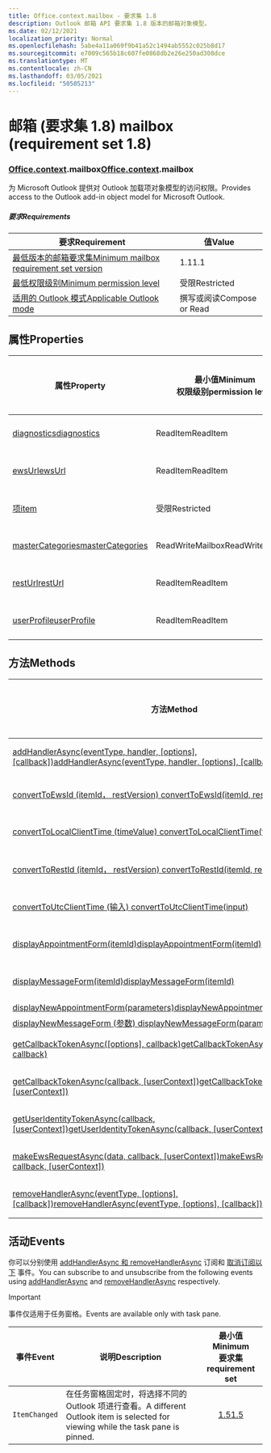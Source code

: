 ```yaml
---
title: Office.context.mailbox - 要求集 1.8
description: Outlook 邮箱 API 要求集 1.8 版本的邮箱对象模型。
ms.date: 02/12/2021
localization_priority: Normal
ms.openlocfilehash: 5abe4a11a069f9b41a52c1494ab5552c025b8d17
ms.sourcegitcommit: e7009c565b18c607fe0868db2e26e250ad308dce
ms.translationtype: MT
ms.contentlocale: zh-CN
ms.lasthandoff: 03/05/2021
ms.locfileid: "50505213"
---
```

# <a name="mailbox-requirement-set-18"></a><span data-ttu-id="8736b-103">邮箱 (要求集 1.8) </span><span class="sxs-lookup"><span data-stu-id="8736b-103">mailbox (requirement set 1.8)</span></span>

### <a name="officecontextmailbox"></a><span data-ttu-id="8736b-104">[Office](office.md)[.context](office.context.md).mailbox</span><span class="sxs-lookup"><span data-stu-id="8736b-104">[Office](office.md)[.context](office.context.md).mailbox</span></span>

<span data-ttu-id="8736b-105">为 Microsoft Outlook 提供对 Outlook 加载项对象模型的访问权限。</span><span class="sxs-lookup"><span data-stu-id="8736b-105">Provides access to the Outlook add-in object model for Microsoft Outlook.</span></span>

##### <a name="requirements"></a><span data-ttu-id="8736b-106">要求</span><span class="sxs-lookup"><span data-stu-id="8736b-106">Requirements</span></span>

|<span data-ttu-id="8736b-107">要求</span><span class="sxs-lookup"><span data-stu-id="8736b-107">Requirement</span></span>| <span data-ttu-id="8736b-108">值</span><span class="sxs-lookup"><span data-stu-id="8736b-108">Value</span></span>|
|---|---|
|[<span data-ttu-id="8736b-109">最低版本的邮箱要求集</span><span class="sxs-lookup"><span data-stu-id="8736b-109">Minimum mailbox requirement set version</span></span>](../../requirement-sets/outlook-api-requirement-sets.md)| <span data-ttu-id="8736b-110">1.1</span><span class="sxs-lookup"><span data-stu-id="8736b-110">1.1</span></span>|
|[<span data-ttu-id="8736b-111">最低权限级别</span><span class="sxs-lookup"><span data-stu-id="8736b-111">Minimum permission level</span></span>](../../../outlook/understanding-outlook-add-in-permissions.md)| <span data-ttu-id="8736b-112">受限</span><span class="sxs-lookup"><span data-stu-id="8736b-112">Restricted</span></span>|
|[<span data-ttu-id="8736b-113">适用的 Outlook 模式</span><span class="sxs-lookup"><span data-stu-id="8736b-113">Applicable Outlook mode</span></span>](../../../outlook/outlook-add-ins-overview.md#extension-points)| <span data-ttu-id="8736b-114">撰写或阅读</span><span class="sxs-lookup"><span data-stu-id="8736b-114">Compose or Read</span></span>|

## <a name="properties"></a><span data-ttu-id="8736b-115">属性</span><span class="sxs-lookup"><span data-stu-id="8736b-115">Properties</span></span>

| <span data-ttu-id="8736b-116">属性</span><span class="sxs-lookup"><span data-stu-id="8736b-116">Property</span></span> | <span data-ttu-id="8736b-117">最小值</span><span class="sxs-lookup"><span data-stu-id="8736b-117">Minimum</span></span><br><span data-ttu-id="8736b-118">权限级别</span><span class="sxs-lookup"><span data-stu-id="8736b-118">permission level</span></span> | <span data-ttu-id="8736b-119">模式</span><span class="sxs-lookup"><span data-stu-id="8736b-119">Modes</span></span> | <span data-ttu-id="8736b-120">返回类型</span><span class="sxs-lookup"><span data-stu-id="8736b-120">Return type</span></span> | <span data-ttu-id="8736b-121">最小值</span><span class="sxs-lookup"><span data-stu-id="8736b-121">Minimum</span></span><br><span data-ttu-id="8736b-122">要求集</span><span class="sxs-lookup"><span data-stu-id="8736b-122">requirement set</span></span> |
|---|---|---|---|:---:|
| [<span data-ttu-id="8736b-123">diagnostics</span><span class="sxs-lookup"><span data-stu-id="8736b-123">diagnostics</span></span>](/javascript/api/outlook/office.mailbox?view=outlook-js-1.8&preserve-view=true#diagnostics) | <span data-ttu-id="8736b-124">ReadItem</span><span class="sxs-lookup"><span data-stu-id="8736b-124">ReadItem</span></span> | <span data-ttu-id="8736b-125">撰写</span><span class="sxs-lookup"><span data-stu-id="8736b-125">Compose</span></span><br><span data-ttu-id="8736b-126">读取</span><span class="sxs-lookup"><span data-stu-id="8736b-126">Read</span></span> | [<span data-ttu-id="8736b-127">Diagnostics</span><span class="sxs-lookup"><span data-stu-id="8736b-127">Diagnostics</span></span>](/javascript/api/outlook/office.diagnostics?view=outlook-js-1.8&preserve-view=true) | [<span data-ttu-id="8736b-128">1.1</span><span class="sxs-lookup"><span data-stu-id="8736b-128">1.1</span></span>](../requirement-set-1.1/outlook-requirement-set-1.1.md) |
| [<span data-ttu-id="8736b-129">ewsUrl</span><span class="sxs-lookup"><span data-stu-id="8736b-129">ewsUrl</span></span>](/javascript/api/outlook/office.mailbox?view=outlook-js-1.8&preserve-view=true#ewsurl) | <span data-ttu-id="8736b-130">ReadItem</span><span class="sxs-lookup"><span data-stu-id="8736b-130">ReadItem</span></span> | <span data-ttu-id="8736b-131">撰写</span><span class="sxs-lookup"><span data-stu-id="8736b-131">Compose</span></span><br><span data-ttu-id="8736b-132">读取</span><span class="sxs-lookup"><span data-stu-id="8736b-132">Read</span></span> | <span data-ttu-id="8736b-133">String</span><span class="sxs-lookup"><span data-stu-id="8736b-133">String</span></span> | [<span data-ttu-id="8736b-134">1.1</span><span class="sxs-lookup"><span data-stu-id="8736b-134">1.1</span></span>](../requirement-set-1.1/outlook-requirement-set-1.1.md) |
| [<span data-ttu-id="8736b-135">项</span><span class="sxs-lookup"><span data-stu-id="8736b-135">item</span></span>](office.context.mailbox.item.md) | <span data-ttu-id="8736b-136">受限</span><span class="sxs-lookup"><span data-stu-id="8736b-136">Restricted</span></span> | <span data-ttu-id="8736b-137">撰写</span><span class="sxs-lookup"><span data-stu-id="8736b-137">Compose</span></span><br><span data-ttu-id="8736b-138">读取</span><span class="sxs-lookup"><span data-stu-id="8736b-138">Read</span></span> | [<span data-ttu-id="8736b-139">项目</span><span class="sxs-lookup"><span data-stu-id="8736b-139">Item</span></span>](/javascript/api/outlook/office.item?view=outlook-js-1.8&preserve-view=true) | [<span data-ttu-id="8736b-140">1.1</span><span class="sxs-lookup"><span data-stu-id="8736b-140">1.1</span></span>](../requirement-set-1.1/outlook-requirement-set-1.1.md) |
| [<span data-ttu-id="8736b-141">masterCategories</span><span class="sxs-lookup"><span data-stu-id="8736b-141">masterCategories</span></span>](/javascript/api/outlook/office.mailbox?view=outlook-js-1.8&preserve-view=true#mastercategories) | <span data-ttu-id="8736b-142">ReadWriteMailbox</span><span class="sxs-lookup"><span data-stu-id="8736b-142">ReadWriteMailbox</span></span> | <span data-ttu-id="8736b-143">撰写</span><span class="sxs-lookup"><span data-stu-id="8736b-143">Compose</span></span><br><span data-ttu-id="8736b-144">读取</span><span class="sxs-lookup"><span data-stu-id="8736b-144">Read</span></span> | [<span data-ttu-id="8736b-145">MasterCategories</span><span class="sxs-lookup"><span data-stu-id="8736b-145">MasterCategories</span></span>](/javascript/api/outlook/office.mastercategories?view=outlook-js-1.8&preserve-view=true) | [<span data-ttu-id="8736b-146">1.8</span><span class="sxs-lookup"><span data-stu-id="8736b-146">1.8</span></span>](../requirement-set-1.8/outlook-requirement-set-1.8.md) |
| [<span data-ttu-id="8736b-147">restUrl</span><span class="sxs-lookup"><span data-stu-id="8736b-147">restUrl</span></span>](/javascript/api/outlook/office.mailbox?view=outlook-js-1.8&preserve-view=true#resturl) | <span data-ttu-id="8736b-148">ReadItem</span><span class="sxs-lookup"><span data-stu-id="8736b-148">ReadItem</span></span> | <span data-ttu-id="8736b-149">撰写</span><span class="sxs-lookup"><span data-stu-id="8736b-149">Compose</span></span><br><span data-ttu-id="8736b-150">读取</span><span class="sxs-lookup"><span data-stu-id="8736b-150">Read</span></span> | <span data-ttu-id="8736b-151">String</span><span class="sxs-lookup"><span data-stu-id="8736b-151">String</span></span> | [<span data-ttu-id="8736b-152">1.5</span><span class="sxs-lookup"><span data-stu-id="8736b-152">1.5</span></span>](../requirement-set-1.5/outlook-requirement-set-1.5.md) |
| [<span data-ttu-id="8736b-153">userProfile</span><span class="sxs-lookup"><span data-stu-id="8736b-153">userProfile</span></span>](/javascript/api/outlook/office.mailbox?view=outlook-js-1.8&preserve-view=true#userprofile) | <span data-ttu-id="8736b-154">ReadItem</span><span class="sxs-lookup"><span data-stu-id="8736b-154">ReadItem</span></span> | <span data-ttu-id="8736b-155">撰写</span><span class="sxs-lookup"><span data-stu-id="8736b-155">Compose</span></span><br><span data-ttu-id="8736b-156">读取</span><span class="sxs-lookup"><span data-stu-id="8736b-156">Read</span></span> | [<span data-ttu-id="8736b-157">UserProfile</span><span class="sxs-lookup"><span data-stu-id="8736b-157">UserProfile</span></span>](/javascript/api/outlook/office.userprofile?view=outlook-js-1.8&preserve-view=true) | [<span data-ttu-id="8736b-158">1.1</span><span class="sxs-lookup"><span data-stu-id="8736b-158">1.1</span></span>](../requirement-set-1.1/outlook-requirement-set-1.1.md) |

## <a name="methods"></a><span data-ttu-id="8736b-159">方法</span><span class="sxs-lookup"><span data-stu-id="8736b-159">Methods</span></span>

| <span data-ttu-id="8736b-160">方法</span><span class="sxs-lookup"><span data-stu-id="8736b-160">Method</span></span> | <span data-ttu-id="8736b-161">最小值</span><span class="sxs-lookup"><span data-stu-id="8736b-161">Minimum</span></span><br><span data-ttu-id="8736b-162">权限级别</span><span class="sxs-lookup"><span data-stu-id="8736b-162">permission level</span></span> | <span data-ttu-id="8736b-163">模式</span><span class="sxs-lookup"><span data-stu-id="8736b-163">Modes</span></span> | <span data-ttu-id="8736b-164">最小值</span><span class="sxs-lookup"><span data-stu-id="8736b-164">Minimum</span></span><br><span data-ttu-id="8736b-165">要求集</span><span class="sxs-lookup"><span data-stu-id="8736b-165">requirement set</span></span> |
|---|---|---|:---:|
| <span data-ttu-id="8736b-166">[addHandlerAsync(eventType, handler, [options], [callback])](/javascript/api/outlook/office.mailbox?view=outlook-js-1.8&preserve-view=true#addhandlerasync-eventtype--handler--options--callback-)</span><span class="sxs-lookup"><span data-stu-id="8736b-166">[addHandlerAsync(eventType, handler, [options], [callback])](/javascript/api/outlook/office.mailbox?view=outlook-js-1.8&preserve-view=true#addhandlerasync-eventtype--handler--options--callback-)</span></span> | <span data-ttu-id="8736b-167">ReadItem</span><span class="sxs-lookup"><span data-stu-id="8736b-167">ReadItem</span></span> | <span data-ttu-id="8736b-168">撰写</span><span class="sxs-lookup"><span data-stu-id="8736b-168">Compose</span></span><br><span data-ttu-id="8736b-169">读取</span><span class="sxs-lookup"><span data-stu-id="8736b-169">Read</span></span> | [<span data-ttu-id="8736b-170">1.5</span><span class="sxs-lookup"><span data-stu-id="8736b-170">1.5</span></span>](../requirement-set-1.5/outlook-requirement-set-1.5.md) |
| [<span data-ttu-id="8736b-171">convertToEwsId (itemId， restVersion) </span><span class="sxs-lookup"><span data-stu-id="8736b-171">convertToEwsId(itemId, restVersion)</span></span>](/javascript/api/outlook/office.mailbox?view=outlook-js-1.8&preserve-view=true#converttoewsid-itemid--restversion-) | <span data-ttu-id="8736b-172">受限</span><span class="sxs-lookup"><span data-stu-id="8736b-172">Restricted</span></span> | <span data-ttu-id="8736b-173">撰写</span><span class="sxs-lookup"><span data-stu-id="8736b-173">Compose</span></span><br><span data-ttu-id="8736b-174">读取</span><span class="sxs-lookup"><span data-stu-id="8736b-174">Read</span></span> | [<span data-ttu-id="8736b-175">1.3</span><span class="sxs-lookup"><span data-stu-id="8736b-175">1.3</span></span>](../requirement-set-1.3/outlook-requirement-set-1.3.md) |
| [<span data-ttu-id="8736b-176">convertToLocalClientTime (timeValue) </span><span class="sxs-lookup"><span data-stu-id="8736b-176">convertToLocalClientTime(timeValue)</span></span>](/javascript/api/outlook/office.mailbox?view=outlook-js-1.8&preserve-view=true#converttolocalclienttime-timevalue-) | <span data-ttu-id="8736b-177">ReadItem</span><span class="sxs-lookup"><span data-stu-id="8736b-177">ReadItem</span></span> | <span data-ttu-id="8736b-178">撰写</span><span class="sxs-lookup"><span data-stu-id="8736b-178">Compose</span></span><br><span data-ttu-id="8736b-179">读取</span><span class="sxs-lookup"><span data-stu-id="8736b-179">Read</span></span> | [<span data-ttu-id="8736b-180">1.1</span><span class="sxs-lookup"><span data-stu-id="8736b-180">1.1</span></span>](../requirement-set-1.1/outlook-requirement-set-1.1.md) |
| [<span data-ttu-id="8736b-181">convertToRestId (itemId， restVersion) </span><span class="sxs-lookup"><span data-stu-id="8736b-181">convertToRestId(itemId, restVersion)</span></span>](/javascript/api/outlook/office.mailbox?view=outlook-js-1.8&preserve-view=true#converttorestid-itemid--restversion-) | <span data-ttu-id="8736b-182">受限</span><span class="sxs-lookup"><span data-stu-id="8736b-182">Restricted</span></span> | <span data-ttu-id="8736b-183">撰写</span><span class="sxs-lookup"><span data-stu-id="8736b-183">Compose</span></span><br><span data-ttu-id="8736b-184">读取</span><span class="sxs-lookup"><span data-stu-id="8736b-184">Read</span></span> | [<span data-ttu-id="8736b-185">1.3</span><span class="sxs-lookup"><span data-stu-id="8736b-185">1.3</span></span>](../requirement-set-1.3/outlook-requirement-set-1.3.md) |
| [<span data-ttu-id="8736b-186">convertToUtcClientTime (输入) </span><span class="sxs-lookup"><span data-stu-id="8736b-186">convertToUtcClientTime(input)</span></span>](/javascript/api/outlook/office.mailbox?view=outlook-js-1.8&preserve-view=true#converttoutcclienttime-input-) | <span data-ttu-id="8736b-187">ReadItem</span><span class="sxs-lookup"><span data-stu-id="8736b-187">ReadItem</span></span> | <span data-ttu-id="8736b-188">撰写</span><span class="sxs-lookup"><span data-stu-id="8736b-188">Compose</span></span><br><span data-ttu-id="8736b-189">读取</span><span class="sxs-lookup"><span data-stu-id="8736b-189">Read</span></span> | [<span data-ttu-id="8736b-190">1.1</span><span class="sxs-lookup"><span data-stu-id="8736b-190">1.1</span></span>](../requirement-set-1.1/outlook-requirement-set-1.1.md) |
| [<span data-ttu-id="8736b-191">displayAppointmentForm(itemId)</span><span class="sxs-lookup"><span data-stu-id="8736b-191">displayAppointmentForm(itemId)</span></span>](/javascript/api/outlook/office.mailbox?view=outlook-js-1.8&preserve-view=true#displayappointmentform-itemid-) | <span data-ttu-id="8736b-192">ReadItem</span><span class="sxs-lookup"><span data-stu-id="8736b-192">ReadItem</span></span> | <span data-ttu-id="8736b-193">撰写</span><span class="sxs-lookup"><span data-stu-id="8736b-193">Compose</span></span><br><span data-ttu-id="8736b-194">读取</span><span class="sxs-lookup"><span data-stu-id="8736b-194">Read</span></span> | [<span data-ttu-id="8736b-195">1.1</span><span class="sxs-lookup"><span data-stu-id="8736b-195">1.1</span></span>](../requirement-set-1.1/outlook-requirement-set-1.1.md) |
| [<span data-ttu-id="8736b-196">displayMessageForm(itemId)</span><span class="sxs-lookup"><span data-stu-id="8736b-196">displayMessageForm(itemId)</span></span>](/javascript/api/outlook/office.mailbox?view=outlook-js-1.8&preserve-view=true#displaymessageform-itemid-) | <span data-ttu-id="8736b-197">ReadItem</span><span class="sxs-lookup"><span data-stu-id="8736b-197">ReadItem</span></span> | <span data-ttu-id="8736b-198">撰写</span><span class="sxs-lookup"><span data-stu-id="8736b-198">Compose</span></span><br><span data-ttu-id="8736b-199">读取</span><span class="sxs-lookup"><span data-stu-id="8736b-199">Read</span></span> | [<span data-ttu-id="8736b-200">1.1</span><span class="sxs-lookup"><span data-stu-id="8736b-200">1.1</span></span>](../requirement-set-1.1/outlook-requirement-set-1.1.md) |
| [<span data-ttu-id="8736b-201">displayNewAppointmentForm(parameters)</span><span class="sxs-lookup"><span data-stu-id="8736b-201">displayNewAppointmentForm(parameters)</span></span>](/javascript/api/outlook/office.mailbox?view=outlook-js-1.8&preserve-view=true#displaynewappointmentform-parameters-) | <span data-ttu-id="8736b-202">ReadItem</span><span class="sxs-lookup"><span data-stu-id="8736b-202">ReadItem</span></span> | <span data-ttu-id="8736b-203">读取</span><span class="sxs-lookup"><span data-stu-id="8736b-203">Read</span></span> | [<span data-ttu-id="8736b-204">1.1</span><span class="sxs-lookup"><span data-stu-id="8736b-204">1.1</span></span>](../requirement-set-1.1/outlook-requirement-set-1.1.md) |
| [<span data-ttu-id="8736b-205">displayNewMessageForm (参数) </span><span class="sxs-lookup"><span data-stu-id="8736b-205">displayNewMessageForm(parameters)</span></span>](/javascript/api/outlook/office.mailbox?view=outlook-js-1.8&preserve-view=true#displaynewmessageform-parameters-) | <span data-ttu-id="8736b-206">ReadItem</span><span class="sxs-lookup"><span data-stu-id="8736b-206">ReadItem</span></span> | <span data-ttu-id="8736b-207">读取</span><span class="sxs-lookup"><span data-stu-id="8736b-207">Read</span></span> | [<span data-ttu-id="8736b-208">1.6</span><span class="sxs-lookup"><span data-stu-id="8736b-208">1.6</span></span>](../requirement-set-1.6/outlook-requirement-set-1.6.md) |
| <span data-ttu-id="8736b-209">[getCallbackTokenAsync([options], callback)](/javascript/api/outlook/office.mailbox?view=outlook-js-1.8&preserve-view=true#getcallbacktokenasync-options--callback-)</span><span class="sxs-lookup"><span data-stu-id="8736b-209">[getCallbackTokenAsync([options], callback)](/javascript/api/outlook/office.mailbox?view=outlook-js-1.8&preserve-view=true#getcallbacktokenasync-options--callback-)</span></span> | <span data-ttu-id="8736b-210">ReadItem</span><span class="sxs-lookup"><span data-stu-id="8736b-210">ReadItem</span></span> | <span data-ttu-id="8736b-211">撰写</span><span class="sxs-lookup"><span data-stu-id="8736b-211">Compose</span></span><br><span data-ttu-id="8736b-212">读取</span><span class="sxs-lookup"><span data-stu-id="8736b-212">Read</span></span> | [<span data-ttu-id="8736b-213">1.5</span><span class="sxs-lookup"><span data-stu-id="8736b-213">1.5</span></span>](../requirement-set-1.5/outlook-requirement-set-1.5.md) |
| <span data-ttu-id="8736b-214">[getCallbackTokenAsync(callback, [userContext])](/javascript/api/outlook/office.mailbox?view=outlook-js-1.8&preserve-view=true#getcallbacktokenasync-callback--usercontext-)</span><span class="sxs-lookup"><span data-stu-id="8736b-214">[getCallbackTokenAsync(callback, [userContext])](/javascript/api/outlook/office.mailbox?view=outlook-js-1.8&preserve-view=true#getcallbacktokenasync-callback--usercontext-)</span></span> | <span data-ttu-id="8736b-215">ReadItem</span><span class="sxs-lookup"><span data-stu-id="8736b-215">ReadItem</span></span> | <span data-ttu-id="8736b-216">撰写</span><span class="sxs-lookup"><span data-stu-id="8736b-216">Compose</span></span><br><span data-ttu-id="8736b-217">读取</span><span class="sxs-lookup"><span data-stu-id="8736b-217">Read</span></span> | [<span data-ttu-id="8736b-218">1.3</span><span class="sxs-lookup"><span data-stu-id="8736b-218">1.3</span></span>](../requirement-set-1.3/outlook-requirement-set-1.3.md)<br>[<span data-ttu-id="8736b-219">1.1</span><span class="sxs-lookup"><span data-stu-id="8736b-219">1.1</span></span>](../requirement-set-1.1/outlook-requirement-set-1.1.md) |
| <span data-ttu-id="8736b-220">[getUserIdentityTokenAsync(callback, [userContext])](/javascript/api/outlook/office.mailbox?view=outlook-js-1.8&preserve-view=true#getuseridentitytokenasync-callback--usercontext-)</span><span class="sxs-lookup"><span data-stu-id="8736b-220">[getUserIdentityTokenAsync(callback, [userContext])](/javascript/api/outlook/office.mailbox?view=outlook-js-1.8&preserve-view=true#getuseridentitytokenasync-callback--usercontext-)</span></span> | <span data-ttu-id="8736b-221">ReadItem</span><span class="sxs-lookup"><span data-stu-id="8736b-221">ReadItem</span></span> | <span data-ttu-id="8736b-222">撰写</span><span class="sxs-lookup"><span data-stu-id="8736b-222">Compose</span></span><br><span data-ttu-id="8736b-223">读取</span><span class="sxs-lookup"><span data-stu-id="8736b-223">Read</span></span> | [<span data-ttu-id="8736b-224">1.1</span><span class="sxs-lookup"><span data-stu-id="8736b-224">1.1</span></span>](../requirement-set-1.1/outlook-requirement-set-1.1.md) |
| <span data-ttu-id="8736b-225">[makeEwsRequestAsync(data, callback, [userContext])](/javascript/api/outlook/office.mailbox?view=outlook-js-1.8&preserve-view=true#makeewsrequestasync-data--callback--usercontext-)</span><span class="sxs-lookup"><span data-stu-id="8736b-225">[makeEwsRequestAsync(data, callback, [userContext])](/javascript/api/outlook/office.mailbox?view=outlook-js-1.8&preserve-view=true#makeewsrequestasync-data--callback--usercontext-)</span></span> | <span data-ttu-id="8736b-226">ReadWriteMailbox</span><span class="sxs-lookup"><span data-stu-id="8736b-226">ReadWriteMailbox</span></span> | <span data-ttu-id="8736b-227">撰写</span><span class="sxs-lookup"><span data-stu-id="8736b-227">Compose</span></span><br><span data-ttu-id="8736b-228">读取</span><span class="sxs-lookup"><span data-stu-id="8736b-228">Read</span></span> | [<span data-ttu-id="8736b-229">1.1</span><span class="sxs-lookup"><span data-stu-id="8736b-229">1.1</span></span>](../requirement-set-1.1/outlook-requirement-set-1.1.md) |
| <span data-ttu-id="8736b-230">[removeHandlerAsync(eventType, [options], [callback])](/javascript/api/outlook/office.mailbox?view=outlook-js-1.8&preserve-view=true#removehandlerasync-eventtype--options--callback-)</span><span class="sxs-lookup"><span data-stu-id="8736b-230">[removeHandlerAsync(eventType, [options], [callback])](/javascript/api/outlook/office.mailbox?view=outlook-js-1.8&preserve-view=true#removehandlerasync-eventtype--options--callback-)</span></span> | <span data-ttu-id="8736b-231">ReadItem</span><span class="sxs-lookup"><span data-stu-id="8736b-231">ReadItem</span></span> | <span data-ttu-id="8736b-232">撰写</span><span class="sxs-lookup"><span data-stu-id="8736b-232">Compose</span></span><br><span data-ttu-id="8736b-233">读取</span><span class="sxs-lookup"><span data-stu-id="8736b-233">Read</span></span> | [<span data-ttu-id="8736b-234">1.5</span><span class="sxs-lookup"><span data-stu-id="8736b-234">1.5</span></span>](../requirement-set-1.5/outlook-requirement-set-1.5.md) |

## <a name="events"></a><span data-ttu-id="8736b-235">活动</span><span class="sxs-lookup"><span data-stu-id="8736b-235">Events</span></span>

<span data-ttu-id="8736b-236">你可以分别使用 [addHandlerAsync 和 removeHandlerAsync](/javascript/api/outlook/office.mailbox?view=outlook-js-1.8&preserve-view=true#addhandlerasync-eventtype--handler--options--callback-) 订阅和 [取消订阅以下](/javascript/api/outlook/office.mailbox?view=outlook-js-1.8&preserve-view=true#removehandlerasync-eventtype--options--callback-) 事件。</span><span class="sxs-lookup"><span data-stu-id="8736b-236">You can subscribe to and unsubscribe from the following events using [addHandlerAsync](/javascript/api/outlook/office.mailbox?view=outlook-js-1.8&preserve-view=true#addhandlerasync-eventtype--handler--options--callback-) and [removeHandlerAsync](/javascript/api/outlook/office.mailbox?view=outlook-js-1.8&preserve-view=true#removehandlerasync-eventtype--options--callback-) respectively.</span></span>

> [!IMPORTANT]
> <span data-ttu-id="8736b-237">事件仅适用于任务窗格。</span><span class="sxs-lookup"><span data-stu-id="8736b-237">Events are available only with task pane.</span></span>

| <span data-ttu-id="8736b-238">事件</span><span class="sxs-lookup"><span data-stu-id="8736b-238">Event</span></span> | <span data-ttu-id="8736b-239">说明</span><span class="sxs-lookup"><span data-stu-id="8736b-239">Description</span></span> | <span data-ttu-id="8736b-240">最小值</span><span class="sxs-lookup"><span data-stu-id="8736b-240">Minimum</span></span><br><span data-ttu-id="8736b-241">要求集</span><span class="sxs-lookup"><span data-stu-id="8736b-241">requirement set</span></span> |
|---|---|:---:|
|`ItemChanged`| <span data-ttu-id="8736b-242">在任务窗格固定时，将选择不同的 Outlook 项进行查看。</span><span class="sxs-lookup"><span data-stu-id="8736b-242">A different Outlook item is selected for viewing while the task pane is pinned.</span></span> | [<span data-ttu-id="8736b-243">1.5</span><span class="sxs-lookup"><span data-stu-id="8736b-243">1.5</span></span>](../requirement-set-1.5/outlook-requirement-set-1.5.md) |
